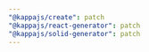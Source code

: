 ```yaml
---
"@kappajs/create": patch
"@kappajs/react-generator": patch
"@kappajs/solid-generator": patch
---
```

